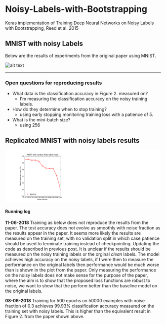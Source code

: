 # Noisy-Labels-with-Bootstrapping
Keras implementation of Training Deep Neural Networks on Noisy Labels with Bootstrapping, Reed et al. 2015

## MNIST with noisy Labels
Below are the results of experiments from the original paper using MNIST.

![alt text](https://github.com/dwright04/Noisy-Labels-with-Bootstrapping/blob/master/Reed_et_al_figure_2.png)

---

### Open questions for reproducing results
* What data is the classification accuracy in Figure 2. measured on?
  * I'm measuring the classification accuracy on the noisy training labels.
* How do they determine when to stop training?
  * using early stopping monitoring training loss with a patience of 5. 
* What is the mini-batch size?
  * using 256

## Replicated MNIST with noisy labels results
![alt text](https://github.com/dwright04/Noisy-Labels-with-Bootstrapping/blob/master/replicated_results.png)


#### Running log
**11-06-2018** Training as below does not reproduce the results from the paper.  The test accuracy does not evolve as smoothly with noise fraction as the results appear in the paper.  It seems more likely the results are measured on the training set, with no validation split in which case patience should be used to terminate training instead of checkpointing.  Updating the code as described in previous post.  It is unclear if the results should be measured on the noisy training labels or the orginal *clean* labels. The model achieves high accuracy on the noisy labels, if I were then to measure the performance on the original labels then performance would be much worse than is shown in the plot from the paper.  Only measuring the performance on the noisy labels does not make sense for the purpose of the paper, where the aim is to show that the proposed loss functions are robust to noise, we want to show that the perform better than the baseline model on the original labels.

**08-06-2018** Training for 500 epochs on 50000 examples with noise fraction of 0.3 achieves 99.93% classification accuracy measured on the training set with noisy labels.  This is higher than the equivalent result in Figure 2. from the paper shown above.
